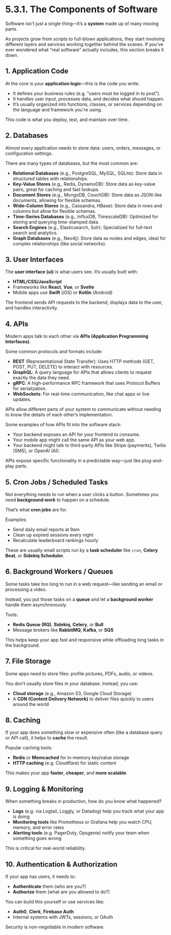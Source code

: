 # 5.3.1. The Components of Software

Software isn't just a single thing—it’s a **system** made up of many moving parts.

As projects grow from scripts to full-blown applications, they start involving different layers and services working together behind the scenes. If you’ve ever wondered what “real software” actually includes, this section breaks it down.

## 1. Application Code

At the core is your **application logic**—this is the code you write.

- It defines your business rules (e.g. “users must be logged in to post”).
- It handles user input, processes data, and decides what should happen.
- It’s usually organized into functions, classes, or services depending on the language and framework you're using.

This code is what you deploy, test, and maintain over time.

## 2. Databases

Almost every application needs to store data: users, orders, messages, or configuration settings.

There are many types of databases, but the most common are:

- **Relational Databases** (e.g., PostgreSQL, MySQL, SQLite): Store data in structured tables with relationships.
- **Key-Value Stores** (e.g., Redis, DynamoDB): Store data as key-value pairs, great for caching and fast lookups.
- **Document Stores** (e.g., MongoDB, CouchDB): Store data as JSON-like documents, allowing for flexible schemas.
- **Wide-Column Stores** (e.g., Cassandra, HBase): Store data in rows and columns but allow for flexible schemas.
- **Time-Series Databases** (e.g., InfluxDB, TimescaleDB): Optimized for storing and querying time-stamped data.
- **Search Engines** (e.g., Elasticsearch, Solr): Specialized for full-text search and analytics.
- **Graph Databases** (e.g., Neo4j): Store data as nodes and edges, ideal for complex relationships (like social networks).

## 3. User Interfaces

The **user interface (ui)** is what users see. It’s usually built with:

- **HTML/CSS/JavaScript**
- Frameworks like **React**, **Vue**, or **Svelte**
- Mobile apps use **Swift** (iOS) or **Kotlin** (Android)

The frontend sends API requests to the backend, displays data to the user, and handles interactivity.

## 4. APIs

Modern apps talk to each other via **APIs (Application Programming Interfaces)**.

Some common protocols and formats include:

- **REST** (Representational State Transfer): Uses HTTP methods (GET, POST, PUT, DELETE) to interact with resources.
- **GraphQL**: A query language for APIs that allows clients to request exactly the data they need.
- **gRPC**: A high-performance RPC framework that uses Protocol Buffers for serialization.
- **WebSockets**: For real-time communication, like chat apps or live updates.

APIs allow different parts of your system to communicate without needing to know the details of each other’s implementation.

Some examples of how APIs fit into the software stack:

- Your backend exposes an API for your frontend to consume.
- Your mobile app might call the same API as your web app.
- Your backend might talk to third-party APIs like Stripe (payments), Twilio (SMS), or OpenAI (AI).

APIs expose specific functionality in a predictable way—just like plug-and-play parts.

## 5. Cron Jobs / Scheduled Tasks

Not everything needs to run when a user clicks a button. Sometimes you need **background work** to happen on a schedule.

That’s what **cron jobs** are for.

Examples:

- Send daily email reports at 9am
- Clean up expired sessions every night
- Recalculate leaderboard rankings hourly

These are usually small scripts run by a **task scheduler** like `cron`, **Celery Beat**, or **Sidekiq Scheduler**.

## 6. Background Workers / Queues

Some tasks take too long to run in a web request—like sending an email or processing a video.

Instead, you put those tasks on a **queue** and let a **background worker** handle them asynchronously.

Tools:

- **Redis Queue (RQ)**, **Sidekiq**, **Celery**, or **Bull**
- Message brokers like **RabbitMQ**, **Kafka**, or **SQS**

This helps keep your app fast and responsive while offloading long tasks in the background.

## 7. File Storage

Some apps need to store files: profile pictures, PDFs, audio, or videos.

You don’t usually store files in your database. Instead, you use:

- **Cloud storage** (e.g., Amazon S3, Google Cloud Storage)
- A **CDN (Content Delivery Network)** to deliver files quickly to users around the world

## 8. Caching

If your app does something slow or expensive often (like a database query or API call), it helps to **cache** the result.

Popular caching tools:

- **Redis** or **Memcached** for in-memory key/value storage
- **HTTP caching** (e.g. Cloudflare) for static content

This makes your app **faster**, **cheaper**, and **more scalable**.

## 9. Logging & Monitoring

When something breaks in production, how do you know what happened?

- **Logs** (e.g. via Logtail, Loggly, or Datadog) help you track what your app is doing
- **Monitoring tools** like Prometheus or Grafana help you watch CPU, memory, and error rates
- **Alerting tools** (e.g. PagerDuty, Opsgenie) notify your team when something goes wrong

This is critical for real-world reliability.

## 10. Authentication & Authorization

If your app has users, it needs to:

- **Authenticate** them (who are you?)
- **Authorize** them (what are you allowed to do?)

You can build this yourself or use services like:

- **Auth0**, **Clerk**, **Firebase Auth**
- Internal systems with JWTs, sessions, or OAuth

Security is non-negotiable in modern software.

